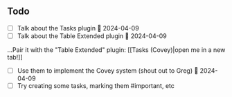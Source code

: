 ## Todo
- [ ] Talk about the Tasks plugin 📅 2024-04-09
- [ ] Talk about the Table Extended plugin 📅 2024-04-09

...Pair it with the "Table Extended" plugin: [[Tasks (Covey)|open me in a new tab!]]

- [ ] Use them to implement the Covey system (shout out to Greg) 📅 2024-04-09
- [ ] Try creating some tasks, marking them \#important, etc